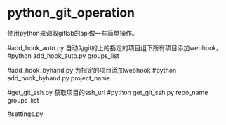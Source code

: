 # python_git_operation
使用python来调取gitlab的api做一些简单操作。

#add_hook_auto.py
自动为git的上的指定的项目组下所有项目添加webhook。
#python add_hook_auto.py groups_list 

#add_hook_byhand.py
为指定的项目添加webhook
#python add_hook_byhand.py project_name

#get_git_ssh.py
获取项目的ssh_url
#python get_git_ssh.py repo_name groups_list

#settings.py
